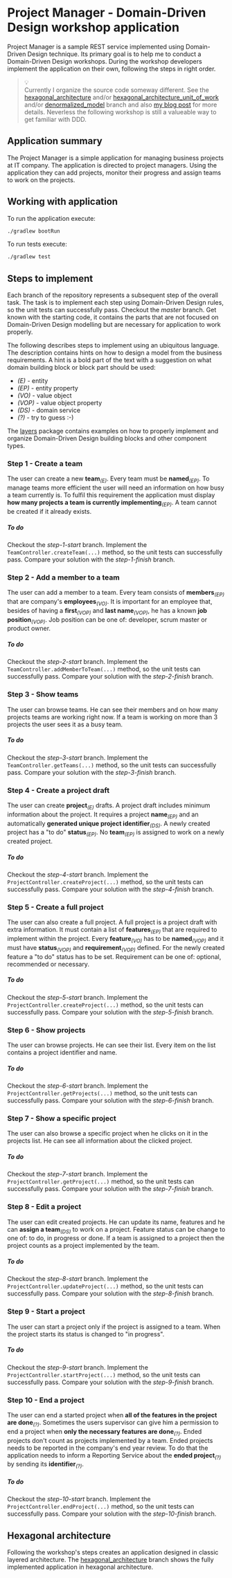# Project Manager - Domain-Driven Design workshop application
Project Manager is a sample REST service implemented using Domain-Driven Design technique.
Its primary goal is to help me to conduct a Domain-Driven Design workshops.
During the workshop developers implement the application on their own, following the steps in right order.

> :bulb:  
> Currently I organize the source code someway different. See the [hexagonal_architecture](https://github.com/mkopylec/project-manager/tree/hexagonal_architecture) and/or [hexagonal_architecture_unit_of_work](https://github.com/mkopylec/project-manager/tree/hexagonal_architecture_unit_of_work) and/or [denormalized_model](https://github.com/mkopylec/project-manager/tree/denormalized_model) branch and also [my blog post](https://allegro.tech/2019/12/grouping-and-organizing-classes.html) for more details. Neverless the following workshop is still a valueable way to get familiar with DDD.

## Application summary
The Project Manager is a simple application for managing business projects at IT company.
The application is directed to project managers.
Using the application they can add projects, monitor their progress and assign teams to work on the projects.

## Working with application
To run the application execute:
```bash
./gradlew bootRun
```
To run tests execute:
```bash
./gradlew test
```

## Steps to implement
Each branch of the repository represents a subsequent step of the overall task.
The task is to implement each step using Domain-Driven Design rules, so the unit tests can successfully pass.
Checkout the _master_ branch.
Get known with the starting code, it contains the parts that are not focused on Domain-Driven Design modelling but are necessary for application to work properly.

The following describes steps to implement using an ubiquitous language.
The description contains hints on how to design a model from the business requirements.
A hint is a bold part of the text with a suggestion on what domain building block or block part should be used:
 - _(E)_ - entity
 - _(EP)_ - entity property
 - _(VO)_ - value object
 - _(VOP)_ - value object property
 - _(DS)_ - domain service
 - _(?)_ - try to guess :-)
 
The [layers](src/main/java/layers) package contains examples on how to properly implement and organize Domain-Driven Design building blocks and other component types. 

### Step 1 - Create a team
The user can create a new **team**<sub>_(E)_</sub>.
Every team must be **named**<sub>_(EP)_</sub>.
To manage teams more efficient the user will need an information on how busy a team currently is.
To fulfil this requirement the application must display **how many projects a team is currently implementing**<sub>_(EP)_</sub>.
A team cannot be created if it already exists.

##### To do
Checkout the _step-1-start_ branch.
Implement the `TeamController.createTeam(...)` method, so the unit tests can successfully pass.
Compare your solution with the _step-1-finish_ branch.

### Step 2 - Add a member to a team
The user can add a member to a team.
Every team consists of **members**<sub>_(EP)_</sub> that are company's **employees**<sub>_(VO)_</sub>.
It is important for an employee that, besides of having a **first**<sub>_(VOP)_</sub> and **last name**<sub>_(VOP)_</sub>, he has a known **job position**<sub>_(VOP)_</sub>.
Job position can be one of: developer, scrum master or product owner.

##### To do
Checkout the _step-2-start_ branch.
Implement the `TeamController.addMemberToTeam(...)` method, so the unit tests can successfully pass.
Compare your solution with the _step-2-finish_ branch.

### Step 3 - Show teams
The user can browse teams.
He can see their members and on how many projects teams are working right now.
If a team is working on more than 3 projects the user sees it as a busy team.

##### To do
Checkout the _step-3-start_ branch.
Implement the `TeamController.getTeams(...)` method, so the unit tests can successfully pass.
Compare your solution with the _step-3-finish_ branch.

### Step 4 - Create a project draft
The user can create **project**<sub>_(E)_</sub> drafts.
A project draft includes minimum information about the project.
It requires a project **name**<sub>_(EP)_</sub> and an automatically **generated unique project identifier**<sub>_(DS)_</sub>.
A newly created project has a "to do" **status**<sub>_(EP)_</sub>.
No **team**<sub>_(EP)_</sub> is assigned to work on a newly created project.

##### To do
Checkout the _step-4-start_ branch.
Implement the `ProjectController.createProject(...)` method, so the unit tests can successfully pass.
Compare your solution with the _step-4-finish_ branch.

### Step 5 - Create a full project
The user can also create a full project.
A full project is a project draft with extra information.
It must contain a list of **features**<sub>_(EP)_</sub> that are required to implement within the project.
Every **feature**<sub>_(VO)_</sub> has to be **named**<sub>_(VOP)_</sub> and it must have **status**<sub>_(VOP)_</sub> and **requirement**<sub>_(VOP)_</sub> defined.
For the newly created feature a "to do" status has to be set.
Requirement can be one of: optional, recommended or necessary.

##### To do
Checkout the _step-5-start_ branch.
Implement the `ProjectController.createProject(...)` method, so the unit tests can successfully pass.
Compare your solution with the _step-5-finish_ branch.

### Step 6 - Show projects
The user can browse projects.
He can see their list.
Every item on the list contains a project identifier and name.

##### To do
Checkout the _step-6-start_ branch.
Implement the `ProjectController.getProjects(...)` method, so the unit tests can successfully pass.
Compare your solution with the _step-6-finish_ branch.

### Step 7 - Show a specific project
The user can also browse a specific project when he clicks on it in the projects list.
He can see all information about the clicked project.

##### To do
Checkout the _step-7-start_ branch.
Implement the `ProjectController.getProject(...)` method, so the unit tests can successfully pass.
Compare your solution with the _step-7-finish_ branch.

### Step 8 - Edit a project
The user can edit created projects.
He can update its name, features and he can **assign a team**<sub>_(DS)_</sub> to work on a project.
Feature status can be change to one of: to do, in progress or done.
If a team is assigned to a project then the project counts as a project implemented by the team.

##### To do
Checkout the _step-8-start_ branch.
Implement the `ProjectController.updateProject(...)` method, so the unit tests can successfully pass.
Compare your solution with the _step-8-finish_ branch.

### Step 9 - Start a project
The user can start a project only if the project is assigned to a team.
When the project starts its status is changed to "in progress".

##### To do
Checkout the _step-9-start_ branch.
Implement the `ProjectController.startProject(...)` method, so the unit tests can successfully pass.
Compare your solution with the _step-9-finish_ branch.

### Step 10 - End a project
The user can end a started project when **all of the features in the project are done**<sub>_(?)_</sub>.
Sometimes the users supervisor can give him a permission to end a project when **only the necessary features are done**<sub>_(?)_</sub>.
Ended projects don't count as projects implemented by a team.
Ended projects needs to be reported in the company's end year review.
To do that the application needs to inform a Reporting Service about the **ended project**<sub>_(?)_</sub> by sending its **identifier**<sub>_(?)_</sub>.

##### To do
Checkout the _step-10-start_ branch.
Implement the `ProjectController.endProject(...)` method, so the unit tests can successfully pass.
Compare your solution with the _step-10-finish_ branch.

## Hexagonal architecture
Following the workshop's steps creates an application designed in classic layered architecture.
The [hexagonal_architecture](https://github.com/mkopylec/project-manager/tree/hexagonal_architecture) branch shows the fully implemented application in hexagonal architecture.
